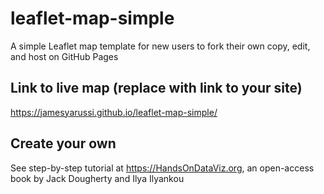 # leaflet-map-simple
A simple Leaflet map template for new users to fork their own copy, edit, and host on GitHub Pages

## Link to live map (replace with link to your site)
https://jamesyarussi.github.io/leaflet-map-simple/

## Create your own
See step-by-step tutorial at https://HandsOnDataViz.org, an open-access book by Jack Dougherty and Ilya Ilyankou
